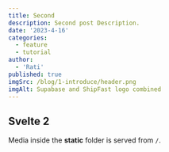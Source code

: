 ```yaml
---
title: Second
description: Second post Description.
date: '2023-4-16'
categories:
  - feature
  - tutorial
author:
  - 'Rati'
published: true
imgSrc: /blog/1-introduce/header.png
imgAlt: Supabase and ShipFast logo combined
---
```


## Svelte 2

Media inside the **static** folder is served from `/`.